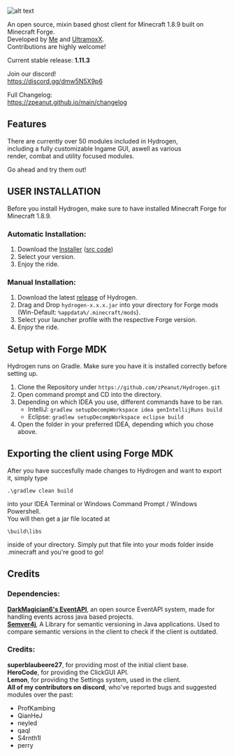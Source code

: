 ![alt text](https://raw.githubusercontent.com/zPeanut/Resources/master/hydrogen.png)

An open source, mixin based ghost client for Minecraft 1.8.9 built on Minecraft Forge.  
Developed by [Me] and [UltramoxX].  
Contributions are highly welcome!

Current stable release: **1.11.3**

Join our discord!  
https://discord.gg/dmw5N5X9p6

Full Changelog:  
https://zpeanut.github.io/main/changelog


## Features

There are currently over 50 modules included in Hydrogen,  
including a fully customizable Ingame GUI, aswell as various  
render, combat and utility focused modules.  
  
Go ahead and try them out!

## USER INSTALLATION

Before you install Hydrogen, make sure to have installed Minecraft Forge for Minecraft 1.8.9.

### Automatic Installation:

1. Download the [Installer] ([src code])
2. Select your version.
3. Enjoy the ride.

### Manual Installation:

1. Download the latest [release] of Hydrogen.
2. Drag and Drop ``hydrogen-x.x.x.jar`` into your directory for Forge mods (Win-Default: ``%appdata%/.minecraft/mods``).
3. Select your launcher profile with the respective Forge version.
4. Enjoy the ride.

## Setup with Forge MDK

Hydrogen runs on Gradle. Make sure you have it is installed correctly before setting up.

1. Clone the Repository under `https://github.com/zPeanut/Hydrogen.git`
2. Open command prompt and CD into the directory.
3. Depending on which IDEA you use, different commands have to be ran.
    - IntelliJ: `gradlew setupDecompWorkspace idea genIntellijRuns build`
    - Eclipse: `gradlew setupDecompWorkspace eclipse build`
4. Open the folder in your preferred IDEA, depending which you chose above.

## Exporting the client using Forge MDK

After you have succesfully made changes to Hydrogen and want to export it, simply type  

`.\gradlew clean build`  

into your IDEA Terminal or Windows Command Prompt / Windows Powershell.  
You will then get a jar file located at  

`\build\libs`  

inside of your directory. Simply put that file into your mods folder inside .minecraft and you're good to go!

## Credits

### Dependencies:  
  
**[DarkMagician6's EventAPI]**, an open source EventAPI system, made for handling events across java based projects.  
**[Semver4j]**, A Library for semantic versioning in Java applications. Used to compare semantic versions in the client to check if the client is outdated.

### Credits:  
  
**superblaubeere27**, for providing most of the initial client base.  
**HeroCode**, for providing the ClickGUI API.  
**Lemon**, for providing the Settings system, used in the client.  
**All of my contributors on discord**, who've reported bugs and suggested modules over the past:
- ProfKambing
- QianHeJ
- neyled
- qaql
- S4rnth1l
- perry

[me]: https://github.com/zPeanut
[UltramoxX]: https://github.com/Morten-Renner
[SemVer4j]: https://github.com/vdurmont/semver4j
[DarkMagician6's EventAPI]: https://bitbucket.org/DarkMagician6/eventapi/src/master/
[Installer]: https://github.com/zPeanut/Hydrogen/releases/download/1.11.3/hydrogen-installer.exe
[src code]: https://github.com/zPeanut/python-stuff/blob/master/hydrogen-installer.pyw
[release]: https://github.com/zPeanut/Hydrogen/releases
